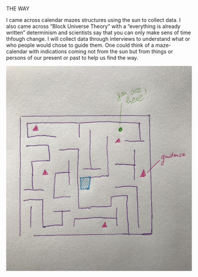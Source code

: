THE WAY

I came across calendar mazes structures using the sun to collect data. I also came across “Block Universe Theory” with a “everything is already written” determinism and scientists say that you can only make sens of time thfough change. I will collect data through interviews to understand what or who people would chose to guide them. One could think of a maze-calendar with indications coming not from the sun but from things or persons of our present or past to help us find the way.

![Something](images/maze.jpg)